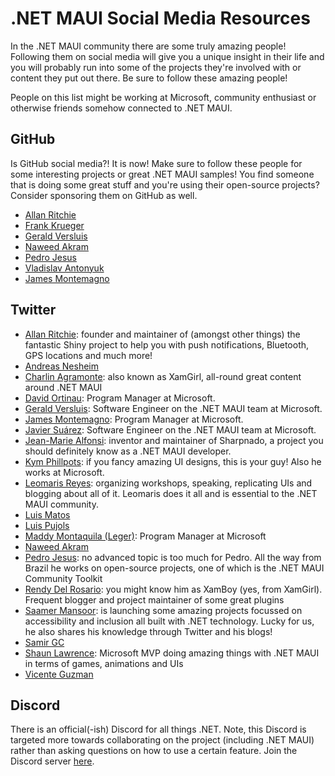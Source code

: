 # .NET MAUI Social Media Resources

In the .NET MAUI community there are some truly amazing people! Following them on social media will give you a unique insight in their life and you will probably run into some of the projects they're involved with or content they put out there. Be sure to follow these amazing people!

People on this list might be working at Microsoft, community enthusiast or otherwise friends somehow connected to .NET MAUI.

## GitHub

Is GitHub social media?! It is now! Make sure to follow these people for some interesting projects or great .NET MAUI samples!
You find someone that is doing some great stuff and you're using their open-source projects? Consider sponsoring them on GitHub as well.

* [Allan Ritchie](https://github.com/aritchie)
* [Frank Krueger](http://github.com/praeclarum)
* [Gerald Versluis](https://github.com/jfversluis)
* [Naweed Akram](https://t.co/y69wvVCoE8)
* [Pedro Jesus](https://github.com/pictos)
* [Vladislav Antonyuk](https://github.com/VladislavAntonyuk)
* [James Montemagno](https://github.com/jamesmontemagno)

## Twitter

* [Allan Ritchie](https://twitter.com/allanritchie911): founder and maintainer of (amongst other things) the fantastic Shiny project to help you with push notifications, Bluetooth, GPS locations and much more!
* [Andreas Nesheim](https://twitter.com/AndreasNesheim)
* [Charlin Agramonte](https://twitter.com/Chard003): also known as XamGirl, all-round great content around .NET MAUI
* [David Ortinau](https://twitter.com/DavidOrtinau): Program Manager at Microsoft.
* [Gerald Versluis](https://twitter.com/jfversluis): Software Engineer on the .NET MAUI team at Microsoft.
* [James Montemagno](https://twitter.com/JamesMontemagno): Program Manager at Microsoft.
* [Javier Suárez](https://twitter.com/jsuarezruiz): Software Engineer on the .NET MAUI team at Microsoft.
* [Jean-Marie Alfonsi](https://twitter.com/Piskariov): inventor and maintainer of Sharpnado, a project you should definitely know as a .NET MAUI developer.
* [Kym Phillpots](https://twitter.com/kphillpotts): if you fancy amazing UI designs, this is your guy! Also he works at Microsoft.
* [Leomaris Reyes](https://twitter.com/LeomarisReyes11): organizing workshops, speaking, replicating UIs and blogging about all of it. 
Leomaris does it all and is essential to the .NET MAUI community.
* [Luis Matos](https://twitter.com/luismatosluna)
* [Luis Pujols](https://twitter.com/Pujolsluis1)
* [Maddy Montaquila (Leger)](https://twitter.com/maddymontaquila): Program Manager at Microsoft
* [Naweed Akram](https://twitter.com/xgeno)
* [Pedro Jesus](https://twitter.com/pj_souz): no advanced topic is too much for Pedro. All the way from Brazil he works on open-source projects, one of which is the .NET MAUI Community Toolkit
* [Rendy Del Rosario](https://twitter.com/rdelrosario): you might know him as XamBoy (yes, from XamGirl). Frequent blogger and project maintainer of some great plugins
* [Saamer Mansoor](https://twitter.com/Saamerm): is launching some amazing projects focussed on accessibility and inclusion all built with .NET technology. Lucky for us, he also shares his knowledge through Twitter and his blogs!
* [Samir GC](https://twitter.com/xamaringuy)
* [Shaun Lawrence](https://twitter.com/Bijington): Microsoft MVP doing amazing things with .NET MAUI in terms of games, animations and UIs
* [Vicente Guzman](https://twitter.com/luciomsp)

## Discord

There is an official(-ish) Discord for all things .NET. Note, this Discord is targeted more towards collaborating on the project (including .NET MAUI) rather than asking questions on how to use a certain feature. Join the Discord server [here](https://aka.ms/dotnet-discord).
